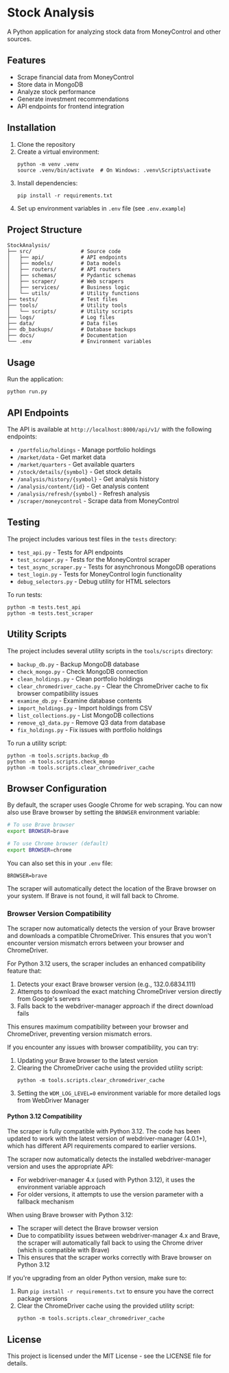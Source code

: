 # Stock Analysis

A Python application for analyzing stock data from MoneyControl and other sources.

## Features

- Scrape financial data from MoneyControl
- Store data in MongoDB
- Analyze stock performance
- Generate investment recommendations
- API endpoints for frontend integration

## Installation

1. Clone the repository
2. Create a virtual environment:
   ```
   python -m venv .venv
   source .venv/bin/activate  # On Windows: .venv\Scripts\activate
   ```
3. Install dependencies:
   ```
   pip install -r requirements.txt
   ```
4. Set up environment variables in `.env` file (see `.env.example`)

## Project Structure

```
StockAnalysis/
├── src/                # Source code
│   ├── api/            # API endpoints
│   ├── models/         # Data models
│   ├── routers/        # API routers
│   ├── schemas/        # Pydantic schemas
│   ├── scraper/        # Web scrapers
│   ├── services/       # Business logic
│   └── utils/          # Utility functions
├── tests/              # Test files
├── tools/              # Utility tools
│   └── scripts/        # Utility scripts
├── logs/               # Log files
├── data/               # Data files
├── db_backups/         # Database backups
├── docs/               # Documentation
└── .env                # Environment variables
```

## Usage

Run the application:

```
python run.py
```

## API Endpoints

The API is available at `http://localhost:8000/api/v1/` with the following endpoints:

- `/portfolio/holdings` - Manage portfolio holdings
- `/market/data` - Get market data
- `/market/quarters` - Get available quarters
- `/stock/details/{symbol}` - Get stock details
- `/analysis/history/{symbol}` - Get analysis history
- `/analysis/content/{id}` - Get analysis content
- `/analysis/refresh/{symbol}` - Refresh analysis
- `/scraper/moneycontrol` - Scrape data from MoneyControl

## Testing

The project includes various test files in the `tests` directory:

- `test_api.py` - Tests for API endpoints
- `test_scraper.py` - Tests for the MoneyControl scraper
- `test_async_scraper.py` - Tests for asynchronous MongoDB operations
- `test_login.py` - Tests for MoneyControl login functionality
- `debug_selectors.py` - Debug utility for HTML selectors

To run tests:

```
python -m tests.test_api
python -m tests.test_scraper
```

## Utility Scripts

The project includes several utility scripts in the `tools/scripts` directory:

- `backup_db.py` - Backup MongoDB database
- `check_mongo.py` - Check MongoDB connection
- `clean_holdings.py` - Clean portfolio holdings
- `clear_chromedriver_cache.py` - Clear the ChromeDriver cache to fix browser compatibility issues
- `examine_db.py` - Examine database contents
- `import_holdings.py` - Import holdings from CSV
- `list_collections.py` - List MongoDB collections
- `remove_q3_data.py` - Remove Q3 data from database
- `fix_holdings.py` - Fix issues with portfolio holdings

To run a utility script:

```
python -m tools.scripts.backup_db
python -m tools.scripts.check_mongo
python -m tools.scripts.clear_chromedriver_cache
```

## Browser Configuration

By default, the scraper uses Google Chrome for web scraping. You can now also use Brave browser by setting the `BROWSER` environment variable:

```bash
# To use Brave browser
export BROWSER=brave

# To use Chrome browser (default)
export BROWSER=chrome
```

You can also set this in your `.env` file:

```
BROWSER=brave
```

The scraper will automatically detect the location of the Brave browser on your system. If Brave is not found, it will fall back to Chrome.

### Browser Version Compatibility

The scraper now automatically detects the version of your Brave browser and downloads a compatible ChromeDriver. This ensures that you won't encounter version mismatch errors between your browser and ChromeDriver.

For Python 3.12 users, the scraper includes an enhanced compatibility feature that:
1. Detects your exact Brave browser version (e.g., 132.0.6834.111)
2. Attempts to download the exact matching ChromeDriver version directly from Google's servers
3. Falls back to the webdriver-manager approach if the direct download fails

This ensures maximum compatibility between your browser and ChromeDriver, preventing version mismatch errors.

If you encounter any issues with browser compatibility, you can try:

1. Updating your Brave browser to the latest version
2. Clearing the ChromeDriver cache using the provided utility script:
   ```
   python -m tools.scripts.clear_chromedriver_cache
   ```
3. Setting the `WDM_LOG_LEVEL=0` environment variable for more detailed logs from WebDriver Manager

#### Python 3.12 Compatibility

The scraper is fully compatible with Python 3.12. The code has been updated to work with the latest version of webdriver-manager (4.0.1+), which has different API requirements compared to earlier versions.

The scraper now automatically detects the installed webdriver-manager version and uses the appropriate API:
- For webdriver-manager 4.x (used with Python 3.12), it uses the environment variable approach
- For older versions, it attempts to use the version parameter with a fallback mechanism

When using Brave browser with Python 3.12:
- The scraper will detect the Brave browser version
- Due to compatibility issues between webdriver-manager 4.x and Brave, the scraper will automatically fall back to using the Chrome driver (which is compatible with Brave)
- This ensures that the scraper works correctly with Brave browser on Python 3.12

If you're upgrading from an older Python version, make sure to:

1. Run `pip install -r requirements.txt` to ensure you have the correct package versions
2. Clear the ChromeDriver cache using the provided utility script:
   ```
   python -m tools.scripts.clear_chromedriver_cache
   ```

## License

This project is licensed under the MIT License - see the LICENSE file for details.
